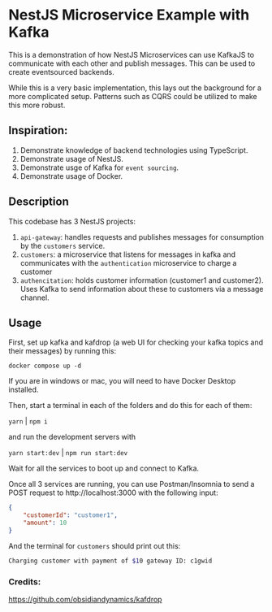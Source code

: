 # NestJS Microservice Example with Kafka

This is a demonstration of how NestJS Microservices can use KafkaJS to communicate with each other and publish messages. This can be used to create eventsourced backends. 

While this is a very basic implementation, this lays out the background for a more complicated setup. Patterns such as CQRS could be utilized to make this more robust.

## Inspiration:

1. Demonstrate knowledge of backend technologies using TypeScript.
2. Demonstrate usage of NestJS.
3. Demonstrate usge of Kafka for `event sourcing`.
4. Demonstrate usage of Docker.

## Description

This codebase has 3 NestJS projects:

1. `api-gateway`: handles requests and publishes messages for consumption by the `customers` service.
2. `customers`: a microservice that listens for messages in kafka and communicates with the `authentication` microservice to charge a customer
3. `authencitation`: holds customer information (customer1 and customer2). Uses Kafka to send information about these to customers via a message channel.

## Usage

First, set up kafka and kafdrop (a web UI for checking your kafka topics and their messages) by running this:

`docker compose up -d`

If you are in windows or mac, you will need to have Docker Desktop installed.

Then, start a terminal in each of the folders and do this for each of them:

`yarn` | `npm i`

and run the development servers with

`yarn start:dev` | `npm run start:dev`

Wait for all the services to boot up and connect to Kafka.

Once all 3 services are running, you can use Postman/Insomnia to send a POST request to http://localhost:3000 with the following input:

```json
{
	"customerId": "customer1",
	"amount": 10
}
```

And the terminal for `customers` should print out this:

```bash
Charging customer with payment of $10 gateway ID: c1gwid
```


### Credits:

https://github.com/obsidiandynamics/kafdrop